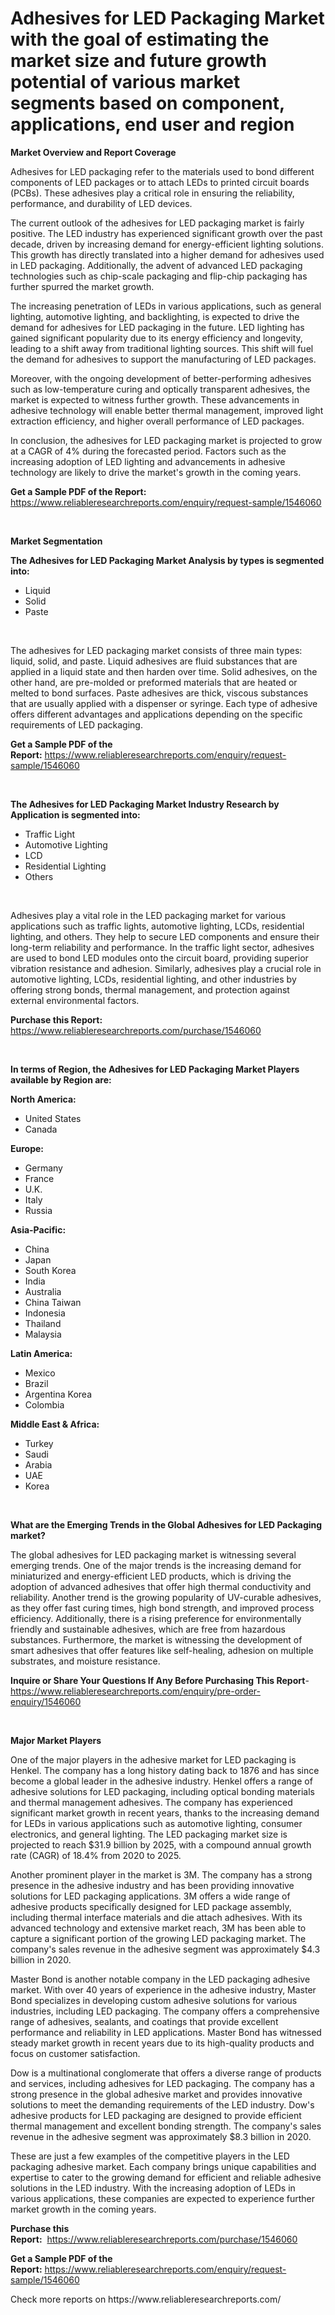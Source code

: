 <p><h1>Adhesives for LED Packaging Market with the goal of estimating the market size and future growth potential of various market segments based on component, applications, end user and region</h1></p><p><strong>Market Overview and Report Coverage</strong></p>
<p><p>Adhesives for LED packaging refer to the materials used to bond different components of LED packages or to attach LEDs to printed circuit boards (PCBs). These adhesives play a critical role in ensuring the reliability, performance, and durability of LED devices.</p><p>The current outlook of the adhesives for LED packaging market is fairly positive. The LED industry has experienced significant growth over the past decade, driven by increasing demand for energy-efficient lighting solutions. This growth has directly translated into a higher demand for adhesives used in LED packaging. Additionally, the advent of advanced LED packaging technologies such as chip-scale packaging and flip-chip packaging has further spurred the market growth.</p><p>The increasing penetration of LEDs in various applications, such as general lighting, automotive lighting, and backlighting, is expected to drive the demand for adhesives for LED packaging in the future. LED lighting has gained significant popularity due to its energy efficiency and longevity, leading to a shift away from traditional lighting sources. This shift will fuel the demand for adhesives to support the manufacturing of LED packages.</p><p>Moreover, with the ongoing development of better-performing adhesives such as low-temperature curing and optically transparent adhesives, the market is expected to witness further growth. These advancements in adhesive technology will enable better thermal management, improved light extraction efficiency, and higher overall performance of LED packages.</p><p>In conclusion, the adhesives for LED packaging market is projected to grow at a CAGR of 4% during the forecasted period. Factors such as the increasing adoption of LED lighting and advancements in adhesive technology are likely to drive the market's growth in the coming years.</p></p>
<p><strong>Get a Sample PDF of the Report:</strong> <a href="https://www.reliableresearchreports.com/enquiry/request-sample/1546060">https://www.reliableresearchreports.com/enquiry/request-sample/1546060</a></p>
<p>&nbsp;</p>
<p><strong>Market Segmentation</strong></p>
<p><strong>The Adhesives for LED Packaging Market Analysis by types is segmented into:</strong></p>
<p><ul><li>Liquid</li><li>Solid</li><li>Paste</li></ul></p>
<p>&nbsp;</p>
<p><p>The adhesives for LED packaging market consists of three main types: liquid, solid, and paste. Liquid adhesives are fluid substances that are applied in a liquid state and then harden over time. Solid adhesives, on the other hand, are pre-molded or preformed materials that are heated or melted to bond surfaces. Paste adhesives are thick, viscous substances that are usually applied with a dispenser or syringe. Each type of adhesive offers different advantages and applications depending on the specific requirements of LED packaging.</p></p>
<p><strong>Get a Sample PDF of the Report:</strong>&nbsp;<a href="https://www.reliableresearchreports.com/enquiry/request-sample/1546060">https://www.reliableresearchreports.com/enquiry/request-sample/1546060</a></p>
<p>&nbsp;</p>
<p><strong>The Adhesives for LED Packaging Market Industry Research by Application is segmented into:</strong></p>
<p><ul><li>Traffic Light</li><li>Automotive Lighting</li><li>LCD</li><li>Residential Lighting</li><li>Others</li></ul></p>
<p>&nbsp;</p>
<p><p>Adhesives play a vital role in the LED packaging market for various applications such as traffic lights, automotive lighting, LCDs, residential lighting, and others. They help to secure LED components and ensure their long-term reliability and performance. In the traffic light sector, adhesives are used to bond LED modules onto the circuit board, providing superior vibration resistance and adhesion. Similarly, adhesives play a crucial role in automotive lighting, LCDs, residential lighting, and other industries by offering strong bonds, thermal management, and protection against external environmental factors.</p></p>
<p><strong>Purchase this Report:</strong>&nbsp; <a href="https://www.reliableresearchreports.com/purchase/1546060">https://www.reliableresearchreports.com/purchase/1546060</a></p>
<p>&nbsp;</p>
<p><strong>In terms of Region, the Adhesives for LED Packaging Market Players available by Region are:</strong></p>
<p>
    <p> <strong> North America: </strong>
        <ul>
            <li>United States</li>
            <li>Canada</li>
        </ul>
        </p> 
    <p> <strong> Europe: </strong>
        <ul>
            <li>Germany</li>
            <li>France</li>
            <li>U.K.</li>
            <li>Italy</li>
            <li>Russia</li>
        </ul>
        </p> 
    <p> <strong> Asia-Pacific: </strong>
        <ul>
            <li>China</li>
            <li>Japan</li>
            <li>South Korea</li>
            <li>India</li>
            <li>Australia</li>
            <li>China Taiwan</li>
            <li>Indonesia</li>
            <li>Thailand</li>
            <li>Malaysia</li>
        </ul>
        </p> 
    <p> <strong> Latin America: </strong>
        <ul>
            <li>Mexico</li>
            <li>Brazil</li>
            <li>Argentina Korea</li>
            <li>Colombia</li>
        </ul>
        </p> 
    <p> <strong> Middle East & Africa: </strong>
        <ul>
            <li>Turkey</li>
            <li>Saudi</li>
            <li>Arabia</li>
            <li>UAE</li>
            <li>Korea</li>
        </ul>
    </p>
    </p>
<p>&nbsp;</p>
<p><strong>What are the Emerging Trends in the Global Adhesives for LED Packaging market?</strong></p>
<p><p>The global adhesives for LED packaging market is witnessing several emerging trends. One of the major trends is the increasing demand for miniaturized and energy-efficient LED products, which is driving the adoption of advanced adhesives that offer high thermal conductivity and reliability. Another trend is the growing popularity of UV-curable adhesives, as they offer fast curing times, high bond strength, and improved process efficiency. Additionally, there is a rising preference for environmentally friendly and sustainable adhesives, which are free from hazardous substances. Furthermore, the market is witnessing the development of smart adhesives that offer features like self-healing, adhesion on multiple substrates, and moisture resistance.</p></p>
<p><strong>Inquire or Share Your Questions If Any Before Purchasing This Report</strong>- <a href="https://www.reliableresearchreports.com/enquiry/pre-order-enquiry/1546060">https://www.reliableresearchreports.com/enquiry/pre-order-enquiry/1546060</a></p>
<p>&nbsp;</p>
<p><strong>Major Market Players</strong></p>
<p><p>One of the major players in the adhesive market for LED packaging is Henkel. The company has a long history dating back to 1876 and has since become a global leader in the adhesive industry. Henkel offers a range of adhesive solutions for LED packaging, including optical bonding materials and thermal management adhesives. The company has experienced significant market growth in recent years, thanks to the increasing demand for LEDs in various applications such as automotive lighting, consumer electronics, and general lighting. The LED packaging market size is projected to reach $31.9 billion by 2025, with a compound annual growth rate (CAGR) of 18.4% from 2020 to 2025.</p><p>Another prominent player in the market is 3M. The company has a strong presence in the adhesive industry and has been providing innovative solutions for LED packaging applications. 3M offers a wide range of adhesive products specifically designed for LED package assembly, including thermal interface materials and die attach adhesives. With its advanced technology and extensive market reach, 3M has been able to capture a significant portion of the growing LED packaging market. The company's sales revenue in the adhesive segment was approximately $4.3 billion in 2020.</p><p>Master Bond is another notable company in the LED packaging adhesive market. With over 40 years of experience in the adhesive industry, Master Bond specializes in developing custom adhesive solutions for various industries, including LED packaging. The company offers a comprehensive range of adhesives, sealants, and coatings that provide excellent performance and reliability in LED applications. Master Bond has witnessed steady market growth in recent years due to its high-quality products and focus on customer satisfaction.</p><p>Dow is a multinational conglomerate that offers a diverse range of products and services, including adhesives for LED packaging. The company has a strong presence in the global adhesive market and provides innovative solutions to meet the demanding requirements of the LED industry. Dow's adhesive products for LED packaging are designed to provide efficient thermal management and excellent bonding strength. The company's sales revenue in the adhesive segment was approximately $8.3 billion in 2020.</p><p>These are just a few examples of the competitive players in the LED packaging adhesive market. Each company brings unique capabilities and expertise to cater to the growing demand for efficient and reliable adhesive solutions in the LED industry. With the increasing adoption of LEDs in various applications, these companies are expected to experience further market growth in the coming years.</p></p>
<p><strong>Purchase this Report:</strong>&nbsp;&nbsp;<a href="https://www.reliableresearchreports.com/purchase/1546060">https://www.reliableresearchreports.com/purchase/1546060</a></p>
<p></p>
<p><strong>Get a Sample PDF of the Report:</strong>&nbsp;<a href="https://www.reliableresearchreports.com/enquiry/request-sample/1546060">https://www.reliableresearchreports.com/enquiry/request-sample/1546060</a></p>
<p>Check more reports on https://www.reliableresearchreports.com/</p>